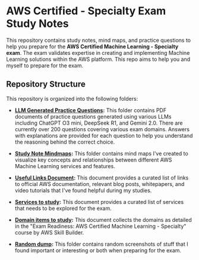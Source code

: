 # AWS Certified - Specialty Exam Study Notes

This repository contains study notes, mind maps, and practice questions to help you prepare for the **AWS Certified Machine Learning - Specialty exam**. The exam validates expertise in creating and implementing Machine Learning solutions within the AWS platform. This repo aims to help you and myself to prepare for the exam.

## Repository Structure

This repository is organized into the following folders:

- **[LLM Generated Practice Questions](llm_generated_questions/):** This folder contains PDF documents of practice questions generated using various LLMs including ChatGPT O3 mini, DeepSeek R1, and Gemini 2.0. There are currently over 200 questions covering various exam domains. Answers with explanations are provided for each question to help you understand the reasoning behind the correct choice.

- **[Study Note Mindmaps](mindmaps/):** This folder contains mind maps I've created to visualize key concepts and relationships between different AWS Machine Learning services and features.

- **[Useful Links Document](useful_links.md):** This document provides a curated list of links to official AWS documentation, relevant blog posts, whitepapers, and video tutorials that I've found helpful during my studies.

- **[Services to study](services_to_study.md):** This document provides a curated list of services that needs to be explored for the exam.

- **[Domain items to study](domain_items_to_study.md):** This document collects the domains as detailed in the "Exam Readiness: AWS Certified Machine Learning - Specialty" course by AWS Skill Builder.

- **[Random dump](random_dump/):** This folder contains random screenshots of stuff that I found important or interesting or both when preparing for the exam.
